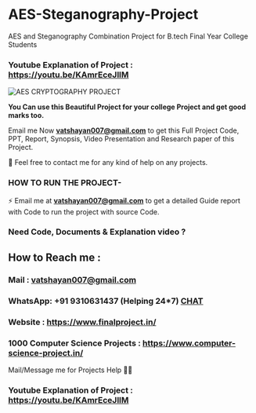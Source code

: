 # AES-Steganography-Project
AES and Steganography Combination Project for B.tech Final Year College Students

### Youtube Explanation of Project : https://youtu.be/KAmrEceJllM

![AES CRYPTOGRAPHY PROJECT](https://user-images.githubusercontent.com/28294942/172234419-25688017-d376-4a6f-bf42-729cce8cdf5d.png)

**You Can use this Beautiful Project for your college Project and get good marks too.**

Email me Now **vatshayan007@gmail.com** to get this Full Project Code, PPT, Report, Synopsis, Video Presentation and Research paper of this Project.

💌 Feel free to contact me for any kind of help on any projects.
 
### HOW TO RUN THE PROJECT-
⚡ Email me at **vatshayan007@gmail.com** to get a detailed Guide report with Code to run the project with source Code.

### Need Code, Documents & Explanation video ? 

## How to Reach me :

### Mail : vatshayan007@gmail.com 

### WhatsApp: **+91 9310631437** (Helping 24*7) **[CHAT](https://wa.me/message/CHWN2AHCPMAZK1)** 

### Website : https://www.finalproject.in/

### 1000 Computer Science Projects : https://www.computer-science-project.in/

Mail/Message me for Projects Help 🙏🏻

### Youtube Explanation of Project : https://youtu.be/KAmrEceJllM

